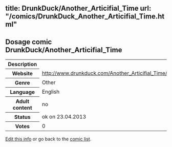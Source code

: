 title: DrunkDuck/Another_Articifial_Time
url: "/comics/DrunkDuck_Another_Articifial_Time.html"
---
Dosage comic DrunkDuck/Another_Articifial_Time
-----------------------------------------

<table class="comicinfo">
<tr>
<th>Description</th><td></td>
</tr>
<tr>
<th>Website</th><td><a href="http://www.drunkduck.com/Another_Articifial_Time/">http://www.drunkduck.com/Another_Articifial_Time/</a></td>
</tr>
<tr>
<th>Genre</th><td>Other</td>
</tr>
<tr>
<th>Language</th><td>English</td>
</tr>
<tr>
<th>Adult content</th><td>no</td>
</tr>
<tr>
<th>Status</th><td>ok on 23.04.2013</td>
</tr>
<tr>
<th>Votes</th><td>0</div></td>
</tr>
</table>

[Edit this info](/comics/DrunkDuck_Another_Articifial_Time_edit.html) or go back to the [comic list](../comic-index.html).
